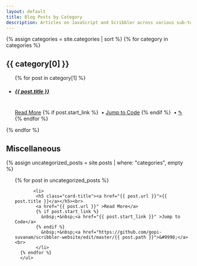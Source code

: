 ```yaml
---
layout: default
title: Blog Posts by Category
description: Articles on JavaScript and Scribbler across various sub-topics incliding AI/ML, XR, Scientific Computing, and Financial Computing.
---
```



<div class="container">

  {% assign categories = site.categories | sort %}
  {% for category in categories %}
    <h2>{{ category[0] }}</h2>
    <div class="row">
       <ul>
      {% for post in category[1] %}
            <li>
              <h5 class="card-title"><a href="{{ post.url }}">{{ post.title }}</a></h5><br>
              <a href="{{ post.url }}" >Read More</a>
              {% if post.start_link %}
                &nbsp;•&nbsp;<a href="{{ post.start_link }}" >Jump to Code</a>
              {% endif %}
              &nbsp;•&nbsp;<a href="https://github.com/gopi-suvanam/scribbler-website/edit/master/{{ post.path }}">&#9998;</a><br>
            </li>
      {% endfor %}
      </ul>
    </div>
  {% endfor %}

  <!-- Miscellaneous Section for Uncategorized Posts -->
  <h2>Miscellaneous</h2>
  <div class="row">
    {% assign uncategorized_posts = site.posts | where: "categories", empty %}
       <ul>
    {% for post in uncategorized_posts %}

           <li>
            <h5 class="card-title"><a href="{{ post.url }}">{{ post.title }}</a></h5><br>
            <a href="{{ post.url }}" >Read More</a>
            {% if post.start_link %}
              &nbsp;•&nbsp;<a href="{{ post.start_link }}" >Jump to Code</a>
            {% endif %}
              &nbsp;•&nbsp;<a href="https://github.com/gopi-suvanam/scribbler-website/edit/master/{{ post.path }}">&#9998;</a><br>
            </li>
      {% endfor %}
      </ul>
  </div>
</div>
